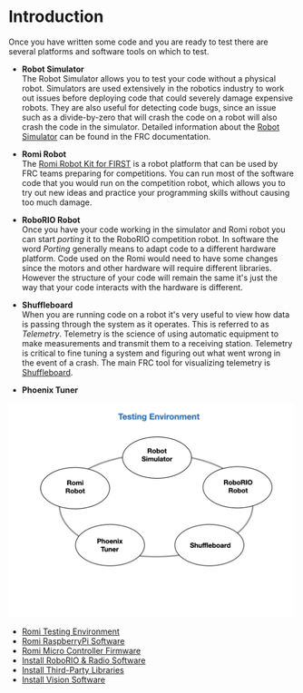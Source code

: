 # Introduction

Once you have written some code and you are ready to test there are several platforms and software tools on which to test.  

- **Robot Simulator**    
The Robot Simulator allows you to test your code without a physical robot. Simulators are used extensively in the robotics industry to work out issues before deploying code that could severely damage expensive robots.  They are also useful for detecting code bugs, since an issue such as a divide-by-zero that will crash the code on a robot will also crash the code in the simulator. Detailed information about the [Robot Simulator](https://docs.wpilib.org/en/stable/docs/software/wpilib-tools/robot-simulation/introduction.html) can be found in the FRC documentation.

- **Romi Robot**   
The [Romi Robot Kit for FIRST](https://www.pololu.com/product/4022) is a robot platform that can be used by FRC teams preparing for competitions. You can run most of the software code that you would run on the competition robot, which allows you to try out new ideas and practice your programming skills without causing too much damage. 
    
- **RoboRIO Robot**  
Once you have your code working in the simulator and Romi robot you can start *porting* it to the RoboRIO competition robot.  In software the word *Porting* generally means to adapt code to a different hardware platform.  Code used on the Romi would need to have some changes since the motors and other hardware will require different libraries.  However the structure of your code will remain the same it's just the way that your code interacts with the hardware is different.

- **Shuffleboard**  
When you are running code on a robot it's very useful to view how data is passing through the system as it operates.  This is referred to as *Telemetry*.  Telemetry is the science of using automatic equipment to make measurements and transmit them to a receiving station.  Telemetry is critical to fine tuning a system and figuring out what went wrong in the event of a crash.  The main FRC tool for visualizing telemetry is [Shuffleboard](https://docs.wpilib.org/en/stable/docs/software/dashboards/shuffleboard/index.html).

- **Phoenix Tuner**   


![Testing Components](../images/FRCTools/FRCTools.021.jpeg)

- [Romi Testing Environment](../Romi/SC/romiDev.md)
- [Romi RaspberryPi Software](romiPiSoftware.md)
- [Romi Micro Controller Firmware](romiFirmware.md)
- [Install RoboRIO & Radio Software](rioSoftware.md)
- [Install Third-Party Libraries](vendorSoftware.md)
- [Install Vision Software](visionSoftware.md)